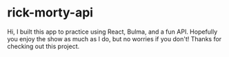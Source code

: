 # rick-morty-api

Hi, I built this app to practice using React, Bulma, and a fun API.
Hopefully you enjoy the show as much as I do, but no worries if you
don't! Thanks for checking out this project.
